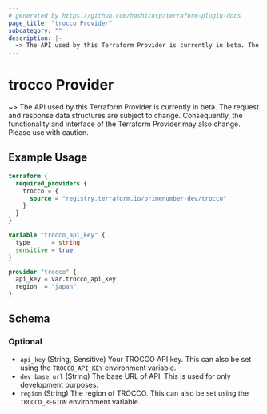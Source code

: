```yaml
---
# generated by https://github.com/hashicorp/terraform-plugin-docs
page_title: "trocco Provider"
subcategory: ""
description: |-
  ~> The API used by this Terraform Provider is currently in beta. The request and response data structures are subject to change. Consequently, the functionality and interface of the Terraform Provider may also change. Please use with caution.
---
```


# trocco Provider

~> The API used by this Terraform Provider is currently in beta. The request and response data structures are subject to change. Consequently, the functionality and interface of the Terraform Provider may also change. Please use with caution.

## Example Usage

```terraform
terraform {
  required_providers {
    trocco = {
      source = "registry.terraform.io/primenumber-dev/trocco"
    }
  }
}

variable "trocco_api_key" {
  type      = string
  sensitive = true
}

provider "trocco" {
  api_key = var.trocco_api_key
  region  = "japan"
}
```

<!-- schema generated by tfplugindocs -->
## Schema

### Optional

- `api_key` (String, Sensitive) Your TROCCO API key. This can also be set using the `TROCCO_API_KEY` environment variable.
- `dev_base_url` (String) The base URL of API. This is used for only development purposes.
- `region` (String) The region of TROCCO. This can also be set using the `TROCCO_REGION` environment variable.
